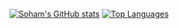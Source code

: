 [![Soham's GitHub stats](https://github-readme-stats.vercel.app/api?username=sohamM97&theme=tokyonight&count_private=true)](https://github.com/anuraghazra/github-readme-stats)
 [![Top Languages](https://github-readme-stats.vercel.app/api/top-langs/?username=sohamM97&theme=tokyonight)](https://github.com/anuraghazra/github-readme-stats)